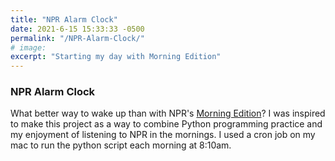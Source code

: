 ```yaml
---
title: "NPR Alarm Clock"
date: 2021-6-15 15:33:33 -0500
permalink: "/NPR-Alarm-Clock/"
# image: 
excerpt: "Starting my day with Morning Edition"
---
```


### NPR Alarm Clock
What better way to wake up than with NPR's [Morning Edition](https://www.npr.org/programs/morning-edition/)? I was inspired to make this project as a way to combine Python programming practice and my enjoyment of listening to NPR in the mornings. I used a cron job on my mac to run the python script each morning at 8:10am. 

